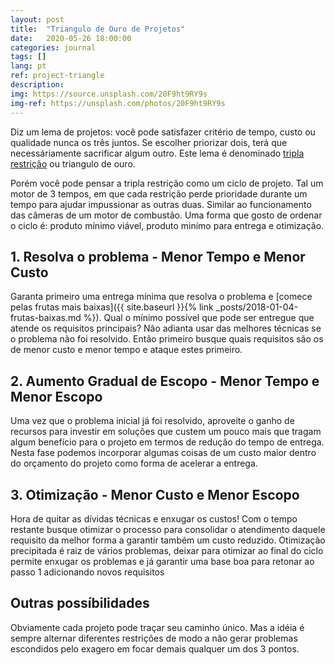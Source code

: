 ```yaml
---
layout: post
title:  "Triangulo de Ouro de Projetos"
date:   2020-05-26 18:00:00
categories: journal
tags: []
lang: pt
ref: project-triangle
description:
img: https://source.unsplash.com/20F9ht9RY9s
img-ref: https://unsplash.com/photos/20F9ht9RY9s
---
```


Diz um lema de projetos: você pode satisfazer critério de tempo, custo ou qualidade nunca os três juntos. Se escolher priorizar dois, terá que necessáriamente sacrificar algum outro. Este lema é denominado [tripla restrição](https://en.wikipedia.org/wiki/Project_management_triangle) ou triangulo de ouro.

Porém você pode pensar a tripla restrição como um ciclo de projeto. Tal um motor de 3 tempos, em que cada restrição perde prioridade durante um tempo para ajudar impussionar as outras duas. Similar ao funcionamento das câmeras de um motor de combustão. Uma forma que gosto de ordenar o ciclo é: produto mínimo viável, produto minímo para entrega e otimização.

## 1. Resolva o problema - Menor Tempo e Menor Custo

Garanta primeiro uma entrega mínima que resolva o problema e [comece pelas frutas mais baixas]({{ site.baseurl }}{% link _posts/2018-01-04-frutas-baixas.md %}). Qual o mínimo possível que pode ser entregue que atende os requisitos principais? Não adianta usar das melhores técnicas se o problema não foi resolvido. Então primeiro busque quais requisitos são os de menor custo e menor tempo e ataque estes primeiro.

## 2. Aumento Gradual de Escopo - Menor Tempo e Menor Escopo

Uma vez que o problema inicial já foi resolvido, aproveite o ganho de recursos para investir em soluções que custem um pouco mais que tragam algum benefício para o projeto em termos de redução do tempo de entrega. Nesta fase podemos incorporar algumas coisas de um custo maior dentro do orçamento do projeto como forma de acelerar a entrega.

## 3. Otimização - Menor Custo e Menor Escopo

Hora de quitar as dívidas técnicas e enxugar os custos! Com o tempo restante busque otimizar o processo para consolidar o atendimento daquele requisito da melhor forma a garantir também um custo reduzido. Otimização precipitada é raiz de vários problemas, deixar para otimizar ao final do ciclo permite enxugar os problemas e já garantir uma base boa para retonar ao passo 1 adicionando novos requisitos

## Outras possíbilidades

Obviamente cada projeto pode traçar seu caminho único. Mas a idéia é sempre alternar diferentes restrições de modo a não gerar problemas escondidos pelo exagero em focar demais qualquer um dos 3 pontos.
